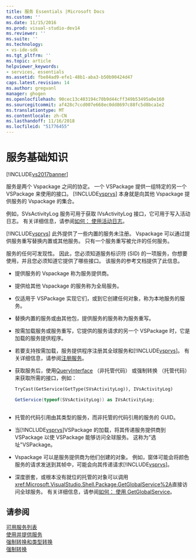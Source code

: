```yaml
---
title: 服务 Essentials |Microsoft Docs
ms.custom: ''
ms.date: 11/15/2016
ms.prod: visual-studio-dev14
ms.reviewer: ''
ms.suite: ''
ms.technology:
- vs-ide-sdk
ms.tgt_pltfrm: ''
ms.topic: article
helpviewer_keywords:
- services, essentials
ms.assetid: fbe84ad9-efe1-48b1-aba3-b50b90424d47
caps.latest.revision: 14
ms.author: gregvanl
manager: ghogen
ms.openlocfilehash: 90cec13c403194c70b9d44cff349b53495a0e160
ms.sourcegitcommit: af428c7ccd007e668ec0dd8697c88fc5d8bca1e2
ms.translationtype: MT
ms.contentlocale: zh-CN
ms.lasthandoff: 11/16/2018
ms.locfileid: "51776455"
---
```

# <a name="service-essentials"></a>服务基础知识
[!INCLUDE[vs2017banner](../../includes/vs2017banner.md)]

服务是两个 Vspackage 之间的协定。 一个 VSPackage 提供一组特定的另一个 VSPackage 来使用的接口。 [!INCLUDE[vsprvs](../../includes/vsprvs-md.md)] 本身就是向其他 Vspackage 提供服务的 Vspackage 的集合。  
  
 例如，SVsActivityLog 服务可用于获取 IVsActivityLog 接口，它可用于写入活动日志。 有关详细信息，请参阅[如何： 使用活动日志](../../extensibility/how-to-use-the-activity-log.md)。  
  
 [!INCLUDE[vsprvs](../../includes/vsprvs-md.md)] 此外提供了一些内置的服务未注册。 Vspackage 可以通过提供服务重写替换内置或其他服务。 只有一个服务重写被允许的任何服务。  
  
 服务的任何可发现性。 因此，您必须知道服务标识符 (SID) 的一项服务，你想要使用，并且您必须知道它提供了哪些接口。 该服务的参考文档提供了此信息。  
  
-   提供服务的 Vspackage 称为服务提供商。  
  
-   提供给其他 Vspackage 的服务称为全局服务。  
  
-   仅适用于 VSPackage 实现它们，或到它创建任何对象，称为本地服务的服务。  
  
-   替换内置的服务或由其他包，提供服务的服务称为服务重写。  
  
-   按需加载服务或服务重写，它提供的服务请求的另一个 VSPackage 时，它是加载的服务提供程序。  
  
-   若要支持按需加载，服务提供程序注册其全球服务和[!INCLUDE[vsprvs](../../includes/vsprvs-md.md)]。 有关详细信息，请参阅[注册服务](../../misc/registering-services.md)。  
  
-   获取服务后，使用[QueryInterface](http://msdn.microsoft.com/library/62fce95e-aafa-4187-b50b-e6611b74c3b3) （非托管代码） 或强制转换 （托管代码） 来获取所需的接口，例如：  
  
    ```vb  
    TryCast(GetService(GetType(SVsActivityLog)), IVsActivityLog)  
    ```  
  
    ```csharp  
    GetService(typeof(SVsActivityLog)) as IVsActivityLog;  
  
    ```  
  
-   托管的代码引用由其类型的服务，而非托管的代码引用的服务的 GUID。  
  
-   当[!INCLUDE[vsprvs](../../includes/vsprvs-md.md)]VSPackage 的加载，将其传递服务提供商到 VSPackage 以使 VSPackage 能够访问全球服务。 这称为"选址"VSPackage。  
  
-   Vspackage 可以是服务提供商为他们创建的对象。 例如，窗体可能会将颜色服务的请求发送到其帧中，可能会向其传递请求[!INCLUDE[vsprvs](../../includes/vsprvs-md.md)]。  
  
-   深度嵌套，或根本没有就位的托管的对象可以调用<xref:Microsoft.VisualStudio.Shell.Package.GetGlobalService%2A>直接访问全球服务。 有关详细信息，请参阅[如何： 使用 GetGlobalService](../../misc/how-to-use-getglobalservice.md)。  
  
## <a name="see-also"></a>请参阅  
 [可用服务列表](../../extensibility/internals/list-of-available-services.md)   
 [使用并提供服务](../../extensibility/using-and-providing-services.md)   
 [强制转换和类型转换](http://msdn.microsoft.com/library/568df58a-d292-4b55-93ba-601578722878)   
 [强制转换](http://msdn.microsoft.com/library/3dbeb06e-2f4b-4693-832d-624bc8ec95de)

